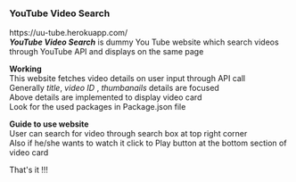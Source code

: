 <h3>YouTube Video Search</h3>
https://uu-tube.herokuapp.com/<br>
<b><i>YouTube Video Search</i></b> is dummy You Tube website which search videos through YouTube API and displays on the same page<br>

<b>Working</b><br>
This website fetches video details on user input through API call<br>
Generally *title*, *video ID* , *thumbanails* details are focused<br>
Above details are implemented to display video card<br>
Look for the used packages in Package.json file  <br>

<b>Guide to use website</b><br>
User can search for video through search box at top right corner<br>
Also if he/she wants to watch it click to Play button at the bottom section of video card<br>

That's it !!!

